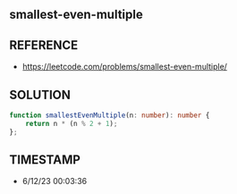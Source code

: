 ## smallest-even-multiple

## REFERENCE

- https://leetcode.com/problems/smallest-even-multiple/

## SOLUTION

``` Typescript
function smallestEvenMultiple(n: number): number {
    return n * (n % 2 + 1);
};
```

## TIMESTAMP

- 6/12/23 00:03:36
